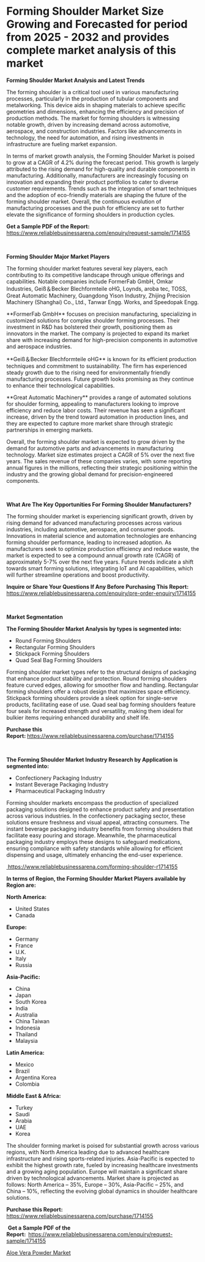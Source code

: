 <p><h1>Forming Shoulder Market Size Growing and Forecasted for period from 2025 - 2032 and provides complete market analysis of this market</h1></p><p><strong>Forming Shoulder Market Analysis and Latest Trends</strong></p>
<p><p>The forming shoulder is a critical tool used in various manufacturing processes, particularly in the production of tubular components and metalworking. This device aids in shaping materials to achieve specific geometries and dimensions, enhancing the efficiency and precision of production methods. The market for forming shoulders is witnessing notable growth, driven by increasing demand across automotive, aerospace, and construction industries. Factors like advancements in technology, the need for automation, and rising investments in infrastructure are fueling market expansion.</p><p>In terms of market growth analysis, the Forming Shoulder Market is poised to grow at a CAGR of 4.2% during the forecast period. This growth is largely attributed to the rising demand for high-quality and durable components in manufacturing. Additionally, manufacturers are increasingly focusing on innovation and expanding their product portfolios to cater to diverse customer requirements. Trends such as the integration of smart techniques and the adoption of eco-friendly materials are shaping the future of the forming shoulder market. Overall, the continuous evolution of manufacturing processes and the push for efficiency are set to further elevate the significance of forming shoulders in production cycles.</p></p>
<p><strong>Get a Sample PDF of the Report:&nbsp;</strong> <a href="https://www.reliablebusinessarena.com/enquiry/request-sample/1714155?utm_campaign=2188&utm_medium=2&utm_source=Github&utm_content=ia&utm_term=28032025&utm_id=forming-shoulder">https://www.reliablebusinessarena.com/enquiry/request-sample/1714155</a></p>
<p>&nbsp;</p>
<p><strong>Forming Shoulder Major Market Players</strong></p>
<p><p>The forming shoulder market features several key players, each contributing to its competitive landscape through unique offerings and capabilities. Notable companies include FormerFab GmbH, Omkar Industries, Geiß＆Becker Blechformteile oHG, Loynds, aroba tec, TOSS, Great Automatic Machinery, Guangdong Yison Industry, Zhijing Precision Machinery (Shanghai) Co., Ltd., Tanwar Engg. Works, and Speedopak Engg.</p><p>**FormerFab GmbH** focuses on precision manufacturing, specializing in customized solutions for complex shoulder forming processes. Their investment in R&D has bolstered their growth, positioning them as innovators in the market. The company is projected to expand its market share with increasing demand for high-precision components in automotive and aerospace industries.</p><p>**Geiß＆Becker Blechformteile oHG** is known for its efficient production techniques and commitment to sustainability. The firm has experienced steady growth due to the rising need for environmentally friendly manufacturing processes. Future growth looks promising as they continue to enhance their technological capabilities.</p><p>**Great Automatic Machinery** provides a range of automated solutions for shoulder forming, appealing to manufacturers looking to improve efficiency and reduce labor costs. Their revenue has seen a significant increase, driven by the trend toward automation in production lines, and they are expected to capture more market share through strategic partnerships in emerging markets.</p><p>Overall, the forming shoulder market is expected to grow driven by the demand for automotive parts and advancements in manufacturing technology. Market size estimates project a CAGR of 5% over the next five years. The sales revenue of these companies varies, with some reporting annual figures in the millions, reflecting their strategic positioning within the industry and the growing global demand for precision-engineered components.</p></p>
<p>&nbsp;</p>
<p><strong>What Are The Key Opportunities For Forming Shoulder Manufacturers?</strong></p>
<p><p>The forming shoulder market is experiencing significant growth, driven by rising demand for advanced manufacturing processes across various industries, including automotive, aerospace, and consumer goods. Innovations in material science and automation technologies are enhancing forming shoulder performance, leading to increased adoption. As manufacturers seek to optimize production efficiency and reduce waste, the market is expected to see a compound annual growth rate (CAGR) of approximately 5-7% over the next five years. Future trends indicate a shift towards smart forming solutions, integrating IoT and AI capabilities, which will further streamline operations and boost productivity.</p></p>
<p><strong>Inquire or Share Your Questions If Any Before Purchasing This Report:</strong> <a href="https://www.reliablebusinessarena.com/enquiry/pre-order-enquiry/1714155?utm_campaign=2188&utm_medium=2&utm_source=Github&utm_content=ia&utm_term=28032025&utm_id=forming-shoulder">https://www.reliablebusinessarena.com/enquiry/pre-order-enquiry/1714155</a></p>
<p>&nbsp;</p>
<p><strong>Market Segmentation</strong></p>
<p><strong>The Forming Shoulder Market Analysis by types is segmented into:</strong></p>
<p><ul><li>Round Forming Shoulders</li><li>Rectangular Forming Shoulders</li><li>Stickpack Forming Shoulders</li><li>Quad Seal Bag Forming Shoulders</li></ul></p>
<p><p>Forming shoulder market types refer to the structural designs of packaging that enhance product stability and protection. Round forming shoulders feature curved edges, allowing for smoother flow and handling. Rectangular forming shoulders offer a robust design that maximizes space efficiency. Stickpack forming shoulders provide a sleek option for single-serve products, facilitating ease of use. Quad seal bag forming shoulders feature four seals for increased strength and versatility, making them ideal for bulkier items requiring enhanced durability and shelf life.</p></p>
<p><strong>Purchase this Report:&nbsp;</strong><a href="https://www.reliablebusinessarena.com/purchase/1714155?utm_campaign=2188&utm_medium=2&utm_source=Github&utm_content=ia&utm_term=28032025&utm_id=forming-shoulder">https://www.reliablebusinessarena.com/purchase/1714155</a></p>
<p>&nbsp;</p>
<p><strong>The Forming Shoulder Market Industry Research by Application is segmented into:</strong></p>
<p><ul><li>Confectionery Packaging Industry</li><li>Instant Beverage Packaging Industry</li><li>Pharmaceutical Packaging Industry</li></ul></p>
<p><p>Forming shoulder markets encompass the production of specialized packaging solutions designed to enhance product safety and presentation across various industries. In the confectionery packaging sector, these solutions ensure freshness and visual appeal, attracting consumers. The instant beverage packaging industry benefits from forming shoulders that facilitate easy pouring and storage. Meanwhile, the pharmaceutical packaging industry employs these designs to safeguard medications, ensuring compliance with safety standards while allowing for efficient dispensing and usage, ultimately enhancing the end-user experience.</p></p>
<p><a href="https://www.reliablebusinessarena.com/forming-shoulder-r1714155?utm_campaign=2188&utm_medium=2&utm_source=Github&utm_content=ia&utm_term=28032025&utm_id=forming-shoulder">&nbsp;https://www.reliablebusinessarena.com/forming-shoulder-r1714155</a></p>
<p><strong>In terms of Region, the Forming Shoulder Market Players available by Region are:</strong></p>
<p>
    <p> <strong> North America: </strong>
        <ul>
            <li>United States</li>
            <li>Canada</li>
        </ul>
        </p> 
    <p> <strong> Europe: </strong>
        <ul>
            <li>Germany</li>
            <li>France</li>
            <li>U.K.</li>
            <li>Italy</li>
            <li>Russia</li>
        </ul>
        </p> 
    <p> <strong> Asia-Pacific: </strong>
        <ul>
            <li>China</li>
            <li>Japan</li>
            <li>South Korea</li>
            <li>India</li>
            <li>Australia</li>
            <li>China Taiwan</li>
            <li>Indonesia</li>
            <li>Thailand</li>
            <li>Malaysia</li>
        </ul>
        </p> 
    <p> <strong> Latin America: </strong>
        <ul>
            <li>Mexico</li>
            <li>Brazil</li>
            <li>Argentina Korea</li>
            <li>Colombia</li>
        </ul>
        </p> 
    <p> <strong> Middle East & Africa: </strong>
        <ul>
            <li>Turkey</li>
            <li>Saudi</li>
            <li>Arabia</li>
            <li>UAE</li>
            <li>Korea</li>
        </ul>
    </p>
    </p>
<p><p>The shoulder forming market is poised for substantial growth across various regions, with North America leading due to advanced healthcare infrastructure and rising sports-related injuries. Asia-Pacific is expected to exhibit the highest growth rate, fueled by increasing healthcare investments and a growing aging population. Europe will maintain a significant share driven by technological advancements. Market share is projected as follows: North America – 35%, Europe – 30%, Asia-Pacific – 25%, and China – 10%, reflecting the evolving global dynamics in shoulder healthcare solutions.</p></p>
<p><strong>Purchase this Report: </strong><a href="https://www.reliablebusinessarena.com/purchase/1714155?utm_campaign=2188&utm_medium=2&utm_source=Github&utm_content=ia&utm_term=28032025&utm_id=forming-shoulder">https://www.reliablebusinessarena.com/purchase/1714155</a></p>
<p>&nbsp;<strong>Get a Sample PDF of the Report:&nbsp;&nbsp;</strong><a href="https://www.reliablebusinessarena.com/enquiry/request-sample/1714155?utm_campaign=2188&utm_medium=2&utm_source=Github&utm_content=ia&utm_term=28032025&utm_id=forming-shoulder">https://www.reliablebusinessarena.com/enquiry/request-sample/1714155</a></p>
<p><strong></strong></p>
<p><p><a href="https://github.com/globismark/Market-Research-Report-List-6/blob/main/aloe-vera-powder-market.md?utm_campaign=2188&utm_medium=2&utm_source=Github&utm_content=ia&utm_term=28032025&utm_id=forming-shoulder">Aloe Vera Powder Market</a></p></p>